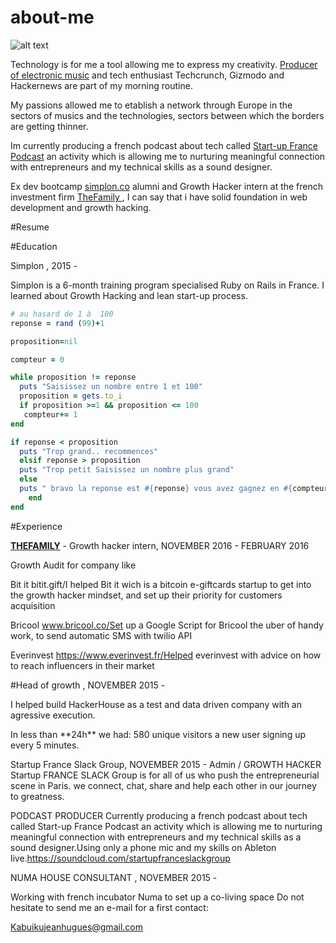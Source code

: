 # about-me
![alt text](http://s29.postimg.org/f0jhwt6fr/12772074_1332351536782377_4305195265850081940_o.jpg "@ NUMA")

Technology is for me a tool allowing me to express my creativity. [Producer of electronic music](https://soundcloud.com/amazinggaijin) and tech enthusiast Techcrunch, Gizmodo and Hackernews are part of my morning routine.

My passions allowed me to etablish a network through Europe in the sectors of musics and the technologies, sectors between which the borders are getting thinner.

Im currently producing a french podcast about tech called [Start-up France Podcast](https://soundcloud.com/startupfranceslackgroup/) an activity which is allowing me to nurturing meaningful connection with entrepreneurs and my technical skills as a sound designer.

Ex dev bootcamp [simplon.co](http://simplon.co/) alumni and Growth Hacker intern at the french investment firm  [TheFamily ](http://www.thefamily.co/) , I can say that i have solid foundation in web development and growth hacking.


#Resume

#Education 

Simplon , 2015 - 

Simplon is a 6-month training program specialised  Ruby on Rails in France. I learned about  Growth Hacking and lean start-up process.
```ruby 
# au hasard de 1 à  100
reponse = rand (99)+1

proposition=nil

compteur = 0

while proposition != reponse
  puts "Saisissez un nombre entre 1 et 100"
  proposition = gets.to_i
  if proposition >=1 && proposition <= 100
   compteur+= 1
end

if reponse < proposition
  puts "Trop grand.. recommences"
  elsif reponse > proposition
  puts "Trop petit Saisissez un nombre plus grand"
  else
  puts " bravo la reponse est #{reponse} vous avez gagnez en #{compteur} coups"
    end
end
```

#Experience 

[**THEFAMILY**](http://thefamily.co/) - Growth hacker intern, NOVEMBER 2016  - FEBRUARY 2016 

Growth Audit for company  like

Bit it 
  bitit.gift/I helped Bit it wich is a bitcoin e-giftcards  startup to get into the growth hacker mindset, and set up their    priority for customers acquisition


Bricool 
 www.bricool.co/Set up a Google Script for Bricool the uber of handy work, to send automatic SMS with twilio  API

Everinvest 
  https://www.everinvest.fr/Helped everinvest with advice on how to reach influencers in their market

#Head of growth , NOVEMBER 2015 - 
<p>I helped build  HackerHouse as a test and data driven company with an  agressive execution. </p>
In less than **24h** we had:
580 unique visitors
a new user signing up every 5 minutes.


Startup France Slack Group, NOVEMBER 2015 - 
Admin / GROWTH HACKER 
Startup FRANCE SLACK Group is for all of us who push the entrepreneurial scene in Paris. we connect, chat, share and help each other in our journey to greatness.
 
PODCAST PRODUCER 
Currently producing a french podcast about tech called Start-up France Podcast an activity which is allowing me to nurturing meaningful connection with entrepreneurs and my technical skills as a sound designer.Using only a phone mic and my skills on Ableton live.https://soundcloud.com/startupfranceslackgroup

NUMA HOUSE CONSULTANT , NOVEMBER 2015 - 

Working with french incubator Numa to set up a co-living space 
Do not hesitate to send me an e-mail for a first contact:

Kabuikujeanhugues@gmail.com

